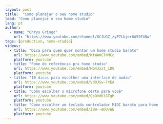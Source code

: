 ```yaml
---
layout: post
title:  "Como planejar o seu home studio"
lead: "Como planejar o seu home studio"
lang: pt
author:
  - name: "Chrys Gringo"
    url: "https://www.youtube.com/channel/UCJUGZ_zyP7Lkjor6A59F4Nw"
tags: [production, home-studio]
videos:
  - title: "Dica para quem quer montar um home studio barato"
    url: https://www.youtube.com/embed/KtWWmCTNMCc
    platform: youtube
  - title: "Fone de referência pra home studio"
    url: https://www.youtube.com/embed/NG4Jzxt_iD0
    platform: youtube
  - title: "10 dicas para escolher uma interface de áudio"
    url: https://www.youtube.com/embed/VdOJSw-FYEA
    platform: youtube
  - title: "Como escolher o microfone certo para você"
    url: https://www.youtube.com/embed/QsOVdKi8TgM
    platform: youtube
  - title: "Como escolher um teclado controlador MIDI barato para home studio"
    url: https://www.youtube.com/embed/i8W--eDUvWE
    platform: youtube
---
```

